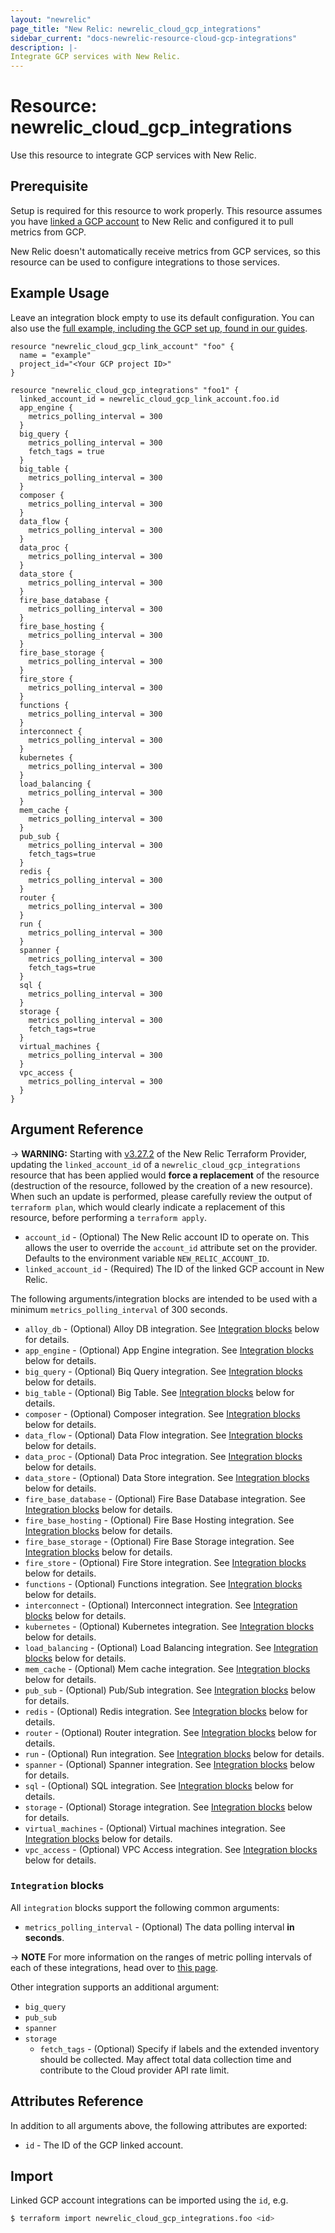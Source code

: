 ```yaml
---
layout: "newrelic"
page_title: "New Relic: newrelic_cloud_gcp_integrations"
sidebar_current: "docs-newrelic-resource-cloud-gcp-integrations"
description: |-
Integrate GCP services with New Relic.
---
```


# Resource: newrelic\_cloud\_gcp\_integrations

Use this resource to integrate GCP services with New Relic.

## Prerequisite

Setup is required for this resource to work properly. This resource assumes you have [linked a GCP account](cloud_gcp_link_account.html) to New Relic and configured it to pull metrics from GCP.

New Relic doesn't automatically receive metrics from GCP services, so this resource can be used to configure integrations to those services.

## Example Usage

Leave an integration block empty to use its default configuration. You can also use the [full example, including the GCP set up, found in our guides](https://registry.terraform.io/providers/newrelic/newrelic/latest/docs/guides/cloud_integrations_guide#gcp).

```hcl
resource "newrelic_cloud_gcp_link_account" "foo" {
  name = "example"
  project_id="<Your GCP project ID>"
}

resource "newrelic_cloud_gcp_integrations" "foo1" {
  linked_account_id = newrelic_cloud_gcp_link_account.foo.id
  app_engine {
    metrics_polling_interval = 300
  }
  big_query {
    metrics_polling_interval = 300
    fetch_tags = true
  }
  big_table {
    metrics_polling_interval = 300
  }
  composer {
    metrics_polling_interval = 300
  }
  data_flow {
    metrics_polling_interval = 300
  }
  data_proc {
    metrics_polling_interval = 300
  }
  data_store {
    metrics_polling_interval = 300
  }
  fire_base_database {
    metrics_polling_interval = 300
  }
  fire_base_hosting {
    metrics_polling_interval = 300
  }
  fire_base_storage {
    metrics_polling_interval = 300
  }
  fire_store {
    metrics_polling_interval = 300
  }
  functions {
    metrics_polling_interval = 300
  }
  interconnect {
    metrics_polling_interval = 300
  }
  kubernetes {
    metrics_polling_interval = 300
  }
  load_balancing {
    metrics_polling_interval = 300
  }
  mem_cache {
    metrics_polling_interval = 300
  }
  pub_sub {
    metrics_polling_interval = 300
    fetch_tags=true
  }
  redis {
    metrics_polling_interval = 300
  }
  router {
    metrics_polling_interval = 300
  }
  run {
    metrics_polling_interval = 300
  }
  spanner {
    metrics_polling_interval = 300
    fetch_tags=true
  }
  sql {
    metrics_polling_interval = 300
  }
  storage {
    metrics_polling_interval = 300
    fetch_tags=true
  }
  virtual_machines {
    metrics_polling_interval = 300
  }
  vpc_access {
    metrics_polling_interval = 300
  }
}
```
## Argument Reference

-> **WARNING:** Starting with [v3.27.2](https://registry.terraform.io/providers/newrelic/newrelic/3.27.2) of the New Relic Terraform Provider, updating the `linked_account_id` of a `newrelic_cloud_gcp_integrations` resource that has been applied would **force a replacement** of the resource (destruction of the resource, followed by the creation of a new resource). When such an update is performed, please carefully review the output of `terraform plan`, which would clearly indicate a replacement of this resource, before performing a `terraform apply`.

* `account_id` - (Optional) The New Relic account ID to operate on.  This allows the user to override the `account_id` attribute set on the provider. Defaults to the environment variable `NEW_RELIC_ACCOUNT_ID`.
* `linked_account_id` - (Required) The ID of the linked GCP account in New Relic.

The following arguments/integration blocks are intended to be used with a minimum `metrics_polling_interval` of 300 seconds.

* `alloy_db` - (Optional) Alloy DB integration. See [Integration blocks](#integration-blocks) below for details.
* `app_engine` - (Optional) App Engine integration. See [Integration blocks](#integration-blocks) below for details.
* `big_query` - (Optional) Biq Query integration. See [Integration blocks](#integration-blocks) below for details.
* `big_table` - (Optional) Big Table. See [Integration blocks](#integration-blocks) below for details.
* `composer` - (Optional) Composer integration. See [Integration blocks](#integration-blocks) below for details.
* `data_flow` - (Optional) Data Flow integration. See [Integration blocks](#integration-blocks) below for details.
* `data_proc` - (Optional) Data Proc integration. See [Integration blocks](#integration-blocks) below for details.
* `data_store` - (Optional) Data Store integration. See [Integration blocks](#integration-blocks) below for details.
* `fire_base_database` - (Optional) Fire Base Database integration. See [Integration blocks](#integration-blocks) below for details.
* `fire_base_hosting` - (Optional) Fire Base Hosting integration. See [Integration blocks](#integration-blocks) below for details.
* `fire_base_storage` - (Optional) Fire Base Storage integration. See [Integration blocks](#integration-blocks) below for details.
* `fire_store` - (Optional) Fire Store integration. See [Integration blocks](#integration-blocks) below for details.
* `functions` - (Optional) Functions integration. See [Integration blocks](#integration-blocks) below for details.
* `interconnect` - (Optional) Interconnect integration. See [Integration blocks](#integration-blocks) below for details.
* `kubernetes` - (Optional) Kubernetes integration. See [Integration blocks](#integration-blocks) below for details.
* `load_balancing` - (Optional) Load Balancing integration. See [Integration blocks](#integration-blocks) below for details.
* `mem_cache` - (Optional) Mem cache integration. See [Integration blocks](#integration-blocks) below for details.
* `pub_sub` - (Optional) Pub/Sub integration. See [Integration blocks](#integration-blocks) below for details.
* `redis` - (Optional) Redis integration. See [Integration blocks](#integration-blocks) below for details.
* `router` - (Optional) Router integration. See [Integration blocks](#integration-blocks) below for details.
* `run` - (Optional) Run integration. See [Integration blocks](#integration-blocks) below for details.
* `spanner` - (Optional) Spanner integration. See [Integration blocks](#integration-blocks) below for details.
* `sql` - (Optional) SQL integration. See [Integration blocks](#integration-blocks) below for details.
* `storage` - (Optional) Storage integration. See [Integration blocks](#integration-blocks) below for details.
* `virtual_machines` - (Optional) Virtual machines integration. See [Integration blocks](#integration-blocks) below for details.
* `vpc_access` - (Optional) VPC Access integration. See [Integration blocks](#integration-blocks) below for details.

### `Integration` blocks

All `integration` blocks support the following common arguments:

* `metrics_polling_interval` - (Optional) The data polling interval **in seconds**.

-> **NOTE** For more information on the ranges of metric polling intervals of each of these integrations, head over to [this page](https://docs.newrelic.com/docs/infrastructure/google-cloud-platform-integrations/get-started/introduction-google-cloud-platform-integrations/).

Other integration supports an additional argument:

* `big_query`
* `pub_sub`
* `spanner`
* `storage`
    * `fetch_tags` - (Optional) Specify if labels and the extended inventory should be collected. May affect total data collection time and contribute to the Cloud provider API rate limit.

## Attributes Reference

In addition to all arguments above, the following attributes are exported:

* `id` - The ID of the GCP linked account.

## Import

Linked GCP account integrations can be imported using the `id`, e.g.

```bash
$ terraform import newrelic_cloud_gcp_integrations.foo <id>
```
